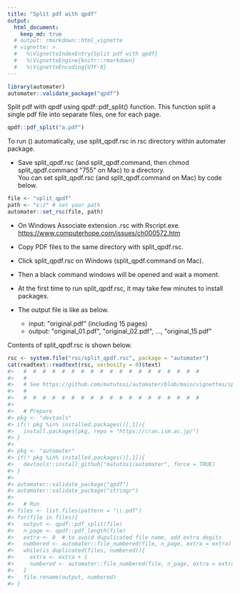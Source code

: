```yaml
---
title: "Split pdf with qpdf"
output: 
  html_document:
    keep_md: true
  # output: rmarkdown::html_vignette
  # vignette: >
  #   %\VignetteIndexEntry{Split pdf with qpdf}
  #   %\VignetteEngine{knitr::rmarkdown}
  #   %\VignetteEncoding{UTF-8}
---
```





```r
library(automater)
automater::validate_package("qpdf")
```


Split pdf with qpdf using qpdf::pdf_split() function.
This function split a single pdf file into separate files, one for each page. 


```r
qpdf::pdf_split("a.pdf")
```

To run () automatically, use split_qpdf.rsc in rsc directory within automater package.   

- Save split_qpdf.rsc (and split_qpdf.command, then chmod split_qpdf.command "755" on Mac) to a directory.    
  You can set split_qpdf.rsc (and split_qpdf.command on Mac) by code below.    


```r
file <- "split_qpdf"
path <- "c:/" # set your path
automater::set_rsc(file, path)
```

- On Windows Associate extension .rsc with Rscript.exe.    
  https://www.computerhope.com/issues/ch000572.htm    


- Copy PDF files to the same directory with split_qpdf.rsc.   
- Click split_qpdf.rsc on Windows (split_qpdf.command on Mac).   
- Then a black command windows will be opened and wait a moment.   
- At the first time to run split_qpdf.rsc, it may take few minutes to install packages.   
- The output file is like as below.    
  - input: "original.pdf" (including 15 pages)
  - output: "original_01.pdf", "original_02.pdf", ..., "original_15.pdf"

Contents of split_qpdf.rsc is shown below. 


```r
rsc <- system.file("rsc/split_qpdf.rsc", package = "automater")
cat(readtext::readtext(rsc, verbosity = 0)$text)
#>   #  #  #  #  #  #  #  #  #  #  #  #  #  #  #  #  #  #  # 
#>   # 
#>   # See https://github.com/matutosi/automater/blob/main/vignettes/split_qpdf.md
#>   # 
#>   #  #  #  #  #  #  #  #  #  #  #  #  #  #  #  #  #  #  # 
#> 
#>   # Prepare
#> pkg <- "devtools"
#> if(! pkg %in% installed.packages()[,1]){
#>   install.packages(pkg, repo = "https://cran.ism.ac.jp/")
#> }
#> 
#> pkg <- "automater"
#> if(! pkg %in% installed.packages()[,1]){
#>   devtools::install_github("matutosi/automater", force = TRUE)
#> }
#> 
#> automater::validate_package("qpdf")
#> automater::validate_package("stringr")
#> 
#>   # Run
#> files <- list.files(pattern = "\\.pdf")
#> for(file in files){
#>   output <- qpdf::pdf_split(file)
#>   n_page <- qpdf::pdf_length(file)
#>   extra <- 0  # to avoid dupulicated file name, add extra degits
#>   numbered <- automater::file_numbered(file, n_page, extra = extra)
#>   while(is_duplicated(files, numbered)){
#>     extra <- extra + 1
#>     numbered <- automater::file_numbered(file, n_page, extra = extra)
#>   }
#>   file.rename(output, numbered)
#> }
```

